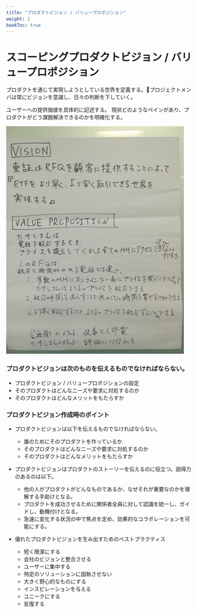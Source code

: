 ```yaml
---
title: "プロダクトビジョン / バリュープロポジション"
weight: 2
bookToc: true
---
```

# スコーピングプロダクトビジョン / バリュープロポジション
プロダクトを通じて実現しようとしている世界を定義する。プロジェクトメンバは常にビジョンを意識し、日々の判断を下していく。

ユーザーへの提供価値を具体的に記述する。
現状どのようなペインがあり、プロダクトがどう課題解決できるのかを明確化する。

![](product1.jpg)

### プロダクトビジョンは次のものを伝えるものでなければならない。
- プロダクトビジョン / バリュープロポジションの設定
- そのプロダクトはどんなニーズや要求に対処するのか
- そのプロダクトはどんなメリットをもたらすか

### プロダクトビジョン作成時のポイント
- プロダクトビジョンは以下を伝えるものでなければならない。
  - 誰のためにそのプロダクトを作っているか
  - そのプロダクトはどんなニーズや要求に対処するのか
  - そのプロダクトはどんなメリットをもたらすか
- プロダクトビジョンはプロダクトのストーリーを伝えるのに役立つ。説得力のあるのは以下。
  - 他の人がプロダクトがどんなものであるか、なぜそれが重要なのかを理解する手助けとなる。
  - プロダクトを成功させるために関係者全員に対して認識を統一し、ガイドし、動機付けとなる。
  - 急速に変化する状況の中で焦点を定め、効果的なコラボレーションを可能にする。

- 優れたプロダクトビジョンを生み出すためのベストプラクティス
  - 短く簡潔にする
  - 会社のビジョンと整合させる
  - ユーザーに集中する
  - 特定のソリューションに固執させない
  - 大きく野心的なものにする
  - インスピレーションを与える
  - ユニークにする
  - 反復する

